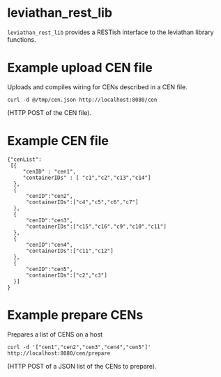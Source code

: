 # leviathan_rest_lib
`leviathan_rest_lib` provides a RESTish interface to the leviathan library 
functions.

# Example upload CEN file
Uploads and compiles wiring for CENs described in a CEN file.

```
curl -d @/tmp/cen.json http://localhost:8080/cen
```
(HTTP POST of the CEN file).

# Example CEN file
```
{"cenList":
 [{
     "cenID" : "cen1",
     "containerIDs" : [ "c1","c2","c13","c14"]
  },
  {
      "cenID":"cen2",
      "containerIDs":["c4","c5","c6","c7"]
  },
  {
      "cenID":"cen3",
      "containerIDs":["c15","c16","c9","c10","c11"]
  },
  {
      "cenID":"cen4",
      "containerIDs":["c11","c12"]
  },
  {
      "cenID":"cen5",
      "containerIDs":["c2","c3"]
  }]
}
```

# Example prepare CENs
Prepares a list of CENS on a host
```
curl -d '["cen1","cen2","cen3","cen4","cen5"]' http://localhost:8080/cen/prepare
```
(HTTP POST of a JSON list of the CENs to prepare).
